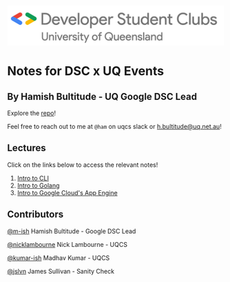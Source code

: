 ![](/images/DSCLogo.png)
# Notes for DSC x UQ Events

## By Hamish Bultitude - UQ Google DSC Lead

Explore the [repo](https://github.com/m-ish/UQxGoogleDSC/)!

Feel free to reach out to me at `@ham` on uqcs slack or h.bultitude@uq.net.au!

## Lectures

Click on the links below to access the relevant notes!

1. [Intro to CLI](1-CLI)
2. [Intro to Golang](2-GO)
3. [Intro to Google Cloud's App Engine](3-AppEngine)

## Contributors
[@m-ish](https://github.com/m-ish) Hamish Bultitude - Google DSC Lead

[@nicklambourne](https://github.com/nicklambourne) Nick Lambourne - UQCS

[@kumar-ish](https://github.com/kumar-ish) Madhav Kumar - UQCS

[@jslvn](https://github.com/jslvn) James Sullivan - Sanity Check
